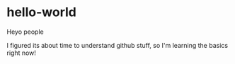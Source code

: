 # hello-world

Heyo people

I figured its about time to understand github stuff, so I'm learning the basics right now!
